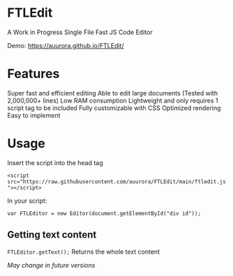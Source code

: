 # FTLEdit
A Work in Progress Single File Fast JS Code Editor

Demo: https://auurora.github.io/FTLEdit/

# Features

Super fast and efficient editing
Able to edit large documents (Tested with 2,000,000+ lines)
Low RAM consumption
Lightweight and only requires 1 script tag to be included
Fully customizable with CSS 
Optimized rendering
Easy to implement

# Usage
Insert the script into the head tag

`<script src="https://raw.githubusercontent.com/auurora/FTLEdit/main/ftledit.js"></script>`

In your script:

`var FTLEditor = new Editor(document.getElementById("div id"));`

## Getting text content

`FTLEditor.getText();` Returns the whole text content

*May change in future versions*
